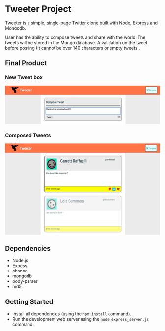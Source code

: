 # Tweeter Project

Tweeter is a simple, single-page Twitter clone built with Node, Express and Mongodb. 

User has the ability to compose tweets and share with the world. The tweets will be stored in the Mongo database. A validation on the tweet before posting (It cannot be over 140 characters or empty tweets).

## Final Product

### New Tweet box
!["Screenshot of New Tweet box"](https://github.com/spoonss/tweeter/blob/master/doc/tweet-box.png)

### Composed Tweets
!["Screenshot of composed Tweets"](https://github.com/spoonss/tweeter/blob/master/doc/tweets-history.png)


## Dependencies

- Node.js
- Expess
- chance
- mongodb
- body-parser
- md5


## Getting Started

- Install all dependencies (using the `npm install` command).
- Run the development web server using the `node express_server.js` command.
